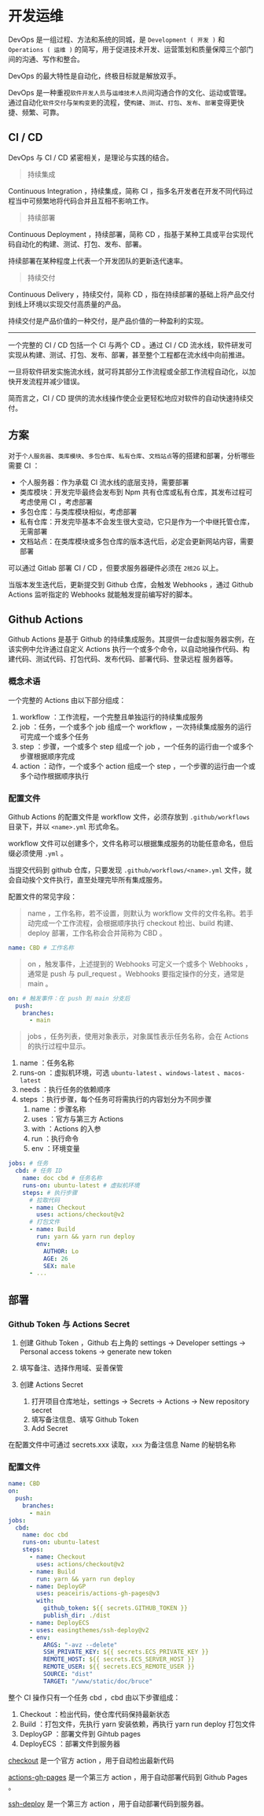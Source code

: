 # 开发运维

DevOps 是一组过程、方法和系统的同城，是 `Development ( 开发 )` 和 `Operations ( 运维 )` 的简写，用于促进技术开发、运营策划和质量保障三个部门间的沟通、写作和整合。

DevOps 的最大特性是自动化，终极目标就是解放双手。

DevOps 是一种重视`软件开发人员`与`运维技术人员`间沟通合作的文化、运动或管理。通过自动化`软件交付`与`架构变更`的流程，使`构建`、`测试`、`打包`、`发布`、`部署`变得更快捷、频繁、可靠。

## CI / CD

DevOps 与 CI / CD 紧密相关，是理论与实践的结合。

> 持续集成

Continuous Integration ，持续集成，简称 CI ，指多名开发者在开发不同代码过程当中可频繁地将代码合并且互相不影响工作。

> 持续部署

Continuous Deployment ，持续部署，简称 CD ，指基于某种工具或平台实现代码自动化的构建、测试、打包、发布、部署。

持续部署在某种程度上代表一个开发团队的更新迭代速率。

> 持续交付

Continuous Delivery ，持续交付，简称 CD ，指在持续部署的基础上将产品交付到线上环境以实现交付高质量的产品。

持续交付是产品价值的一种交付，是产品价值的一种盈利的实现。

---

一个完整的 CI / CD 包括一个 CI 与两个 CD 。通过 CI / CD 流水线，软件研发可实现从构建、测试、打包、发布、部署，甚至整个工程都在流水线中向前推进。

一旦将软件研发实施流水线，就可将其部分工作流程或全部工作流程自动化，以加快开发流程并减少错误。

简而言之，CI / CD 提供的流水线操作使企业更轻松地应对软件的自动快速持续交付。

## 方案

对于`个人服务器`、`类库模块`、`多包仓库`、`私有仓库`、`文档站点`等的搭建和部署，分析哪些需要 CI ：

- 个人服务器：作为承载 CI 流水线的底层支持，需要部署
- 类库模块：开发完毕最终会发布到 Npm 共有仓库或私有仓库，其发布过程可考虑使用 CI ，考虑部署
- 多包仓库：与类库模块相似，考虑部署
- 私有仓库：开发完毕基本不会发生很大变动，它只是作为一个中继托管仓库，无需部署
- 文档站点：在类库模块或多包仓库的版本迭代后，必定会更新网站内容，需要部署

可以通过 Gitlab 部署 CI / CD ，但要求服务器硬件必须在 `2核2G` 以上。

当版本发生迭代后，更新提交到 Github 仓库，会触发 Webhooks ，通过 Github Actions 监听指定的 Webhooks 就能触发提前编写好的脚本。

## Github Actions

Github Actions 是基于 Github 的持续集成服务。其提供一台虚拟服务器实例，在该实例中允许通过自定义 Actions 执行一个或多个命令，以自动地操作代码、构建代码、测试代码、打包代码、发布代码、部署代码、登录远程 服务器等。

### 概念术语

一个完整的 Actions 由以下部分组成：

1. workflow ：工作流程，一个完整且单独运行的持续集成服务
1. job ：任务，一个或多个 job 组成一个 workflow ，一次持续集成服务的运行可完成一个或多个任务
1. step ：步骤，一个或多个 step 组成一个 job ，一个任务的运行由一个或多个步骤根据顺序完成
1. action ：动作，一个或多个 action 组成一个 step ，一个步骤的运行由一个或多个动作根据顺序执行

### 配置文件

Github Actions 的配置文件是 workflow 文件，必须存放到 `.github/workflows` 目录下，并以 `<name>.yml` 形式命名。

workflow 文件可以创建多个，文件名称可以根据集成服务的功能任意命名，但后缀必须使用 `.yml` 。

当提交代码到 github 仓库，只要发现 `.github/workflows/<name>.yml` 文件，就会自动挨个文件执行，直至处理完毕所有集成服务。

配置文件的常见字段：

> name ，工作名称，若不设置，则默认为 workflow 文件的文件名称。若手动完成一个工作流程，会根据顺序执行 checkout 检出、build 构建、deploy 部署，工作名称会合并简称为 CBD 。

```yaml
name: CBD # 工作名称
```

> on ，触发事件，上述提到的 Webhooks 可定义一个或多个 Webhooks ，通常是 push 与 pull_request 。Webhooks 要指定操作的分支，通常是 main 。

```yaml
on: # 触发事件：在 push 到 main 分支后
  push:
    branches:
      - main
```

> jobs ，任务列表，使用对象表示，对象属性表示任务名称，会在 Actions 的执行过程中显示。

1. name ：任务名称
1. runs-on ：虚拟机环境，可选 `ubuntu-latest` 、`windows-latest` 、`macos-latest`
1. needs ：执行任务的依赖顺序
1. steps ：执行步骤，每个任务可将需执行的内容划分为不同步骤
   1. name ：步骤名称
   1. uses ：官方与第三方 Actions
   1. with ：Actions 的入参
   1. run ：执行命令
   1. env ：环境变量

```yaml
jobs: # 任务
  cbd: # 任务 ID
    name: doc cbd # 任务名称
    runs-on: ubuntu-latest # 虚拟机环境
    steps: # 执行步骤
      # 拉取代码
      - name: Checkout
        uses: actions/checkout@v2
      # 打包文件
      - name: Build
        run: yarn && yarn run deploy
        env:
          AUTHOR: Lo
          AGE: 26
          SEX: male
      - ...
```

## 部署

### Github Token 与 Actions Secret

1. 创建 Github Token ，Github 右上角的 settings -> Developer settings -> Personal access tokens -> generate new token
1. 填写备注、选择作用域、妥善保管
1. 创建 Actions Secret

   1. 打开项目仓库地址，settings -> Secrets -> Actions -> New repository secret
   1. 填写备注信息、填写 Github Token
   1. Add Secret

在配置文件中可通过 secrets.xxx 读取，`xxx` 为备注信息 Name 的秘钥名称

### 配置文件

```yaml
name: CBD
on:
  push:
    branches:
      - main
jobs:
  cbd:
    name: doc cbd
    runs-on: ubuntu-latest
    steps:
      - name: Checkout
        uses: actions/checkout@v2
      - name: Build
        run: yarn && yarn run deploy
      - name: DeployGP
        uses: peaceiris/actions-gh-pages@v3
        with:
          github_token: ${{ secrets.GITHUB_TOKEN }}
          publish_dir: ./dist
      - name: DeployECS
      - uses: easingthemes/ssh-deploy@v2
      - env:
          ARGS: "-avz --delete"
          SSH_PRIVATE_KEY: ${{ secrets.ECS_PRIVATE_KEY }}
          REMOTE_HOST: ${{ secrets.ECS_SERVER_HOST }}
          REMOTE_USER: ${{ secrets.ECS_REMOTE_USER }}
          SOURCE: "dist"
          TARGET: "/www/static/doc/bruce"
```

整个 CI 操作只有一个任务 cbd ，cbd 由以下步骤组成：

1. Checkout ：检出代码，使仓库代码保持最新状态
1. Build ：打包文件，先执行 yarn 安装依赖，再执行 yarn run deploy 打包文件
1. DeployGP ：部署文件到 Gihtub pages
1. DeployECS ：部署文件到服务器

[checkout](https://github.com/actions/checkout) 是一个官方 action ，用于自动检出最新代码

[actions-gh-pages](https://github.com/peaceiris/actions-gh-pages) 是一个第三方 action ，用于自动部署代码到 Github Pages 。

[ssh-deploy](https://github.com/easingthemes/ssh-deploy) 是一个第三方 action ，用于自动部署代码到服务器。
